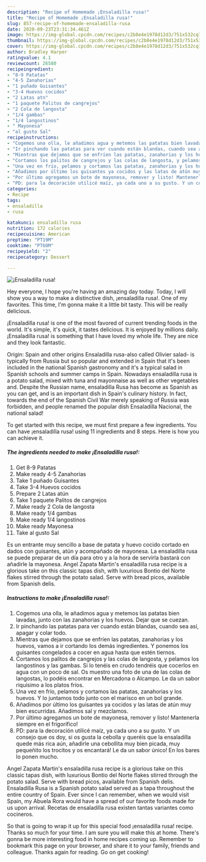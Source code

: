 ```yaml
---
description: "Recipe of Homemade ¡Ensaladilla rusa!"
title: "Recipe of Homemade ¡Ensaladilla rusa!"
slug: 857-recipe-of-homemade-ensaladilla-rusa
date: 2020-09-23T23:31:34.461Z
image: https://img-global.cpcdn.com/recipes/c2b8e4e1978d12d3/751x532cq70/ensaladilla-rusa-foto-principal.jpg
thumbnail: https://img-global.cpcdn.com/recipes/c2b8e4e1978d12d3/751x532cq70/ensaladilla-rusa-foto-principal.jpg
cover: https://img-global.cpcdn.com/recipes/c2b8e4e1978d12d3/751x532cq70/ensaladilla-rusa-foto-principal.jpg
author: Bradley Harper
ratingvalue: 4.1
reviewcount: 26580
recipeingredient:
- "8-9 Patatas"
- "4-5 Zanahorias"
- "1 puñado Guisantes"
- "3-4 Huevos cocidos"
- "2 Latas atn"
- "1 paquete Palitos de cangrejos"
- "2 Cola de langosta"
- "1/4 gambas"
- "1/4 langostinos"
- " Mayonesa"
- "al gusto Sal"
recipeinstructions:
- "Cogemos una olla, le añadimos agua y metemos las patatas bien lavadas, junto con las zanahorias y los huevos. Dejar que se cuezan."
- "Ir pinchando las patatas para ver cuando están blandas, cuando sea así, apagar y colar todo."
- "Mientras que dejamos que se enfríen las patatas, zanahorias y los huevos, vamos a ir cortando los demás ingredientes. Y ponemos los guisantes congelados a cocer en agua hasta que estén tiernos."
- "Cortamos los palitos de cangrejos y las colas de langosta, y pelamos los langostinos y las gambas. Si lo tenéis en crudo tendréis que cocerlos en agua con un poco de sal. Os muestro una foto de una de las colas de langostas, lo podéis encontrar en Mercadona o Alcampo. Le da un sabor riquísimo a los platos fríos."
- "Una vez en frío, pelamos y cortamos las patatas, zanahorias y los huevos. Y lo juntamos todo junto con el marisco en un bol grande."
- "Añadimos por último los guisantes ya cocidos y las latas de atún muy bien escurridas. Añadimos sal y mezclamos."
- "Por último agregamos un bote de mayonesa, remover y listo! Mantenerla siempre en el frigorífico!"
- "PD: para la decoración utilicé maíz, ya cada uno a su gusto. Y un consejo que os doy, si os gusta la cebolla y queréis que la ensaladilla quede más rica aún, añadirle una cebollita muy bien picada, muy pequeñito los trocitos y os encantará! Le da un sabor único! En los bares lo ponen mucho."
categories:
- Recipe
tags:
- ensaladilla
- rusa

katakunci: ensaladilla rusa 
nutrition: 172 calories
recipecuisine: American
preptime: "PT19M"
cooktime: "PT60M"
recipeyield: "2"
recipecategory: Dessert

---
```



![¡Ensaladilla rusa!](https://img-global.cpcdn.com/recipes/c2b8e4e1978d12d3/751x532cq70/ensaladilla-rusa-foto-principal.jpg)

Hey everyone, I hope you're having an amazing day today. Today, I will show you a way to make a distinctive dish, ¡ensaladilla rusa!. One of my favorites. This time, I'm gonna make it a little bit tasty. This will be really delicious.

¡Ensaladilla rusa! is one of the most favored of current trending foods in the world. It's simple, it's quick, it tastes delicious. It is enjoyed by millions daily. ¡Ensaladilla rusa! is something that I have loved my whole life. They are nice and they look fantastic.

Origin: Spain and other origins Ensaladilla rusa-also called Olivier salad- is typically from Russia but so popular and extended in Spain that it&#39;s been included in the national Spanish gastronomy and it&#39;s a typical salad in Spanish schools and summer camps in Spain. Nowadays ensaladilla rusa is a potato salad, mixed with tuna and mayonnaise as well as other vegetables and. Despite the Russian name, ensaladilla Rusa has become as Spanish as you can get, and is an important dish in Spain&#39;s culinary history. In fact, towards the end of the Spanish Civil War merely speaking of Russia was forbidden, and people renamed the popular dish Ensaladilla Nacional, the national salad!


To get started with this recipe, we must first prepare a few ingredients. You can have ¡ensaladilla rusa! using 11 ingredients and 8 steps. Here is how you can achieve it.

<!--inarticleads1-->

##### The ingredients needed to make ¡Ensaladilla rusa!:

1. Get 8-9 Patatas
1. Make ready 4-5 Zanahorias
1. Take 1 puñado Guisantes
1. Take 3-4 Huevos cocidos
1. Prepare 2 Latas atún
1. Take 1 paquete Palitos de cangrejos
1. Make ready 2 Cola de langosta
1. Make ready 1/4 gambas
1. Make ready 1/4 langostinos
1. Make ready  Mayonesa
1. Take al gusto Sal


Es un entrante muy sencillo a base de patata y huevo cocido cortado en dados con guisantes, atún y acompañado de mayonesa. La ensaladilla rusa se puede preparar de un día para otro y a la hora de servirla bastará con añadirle la mayonesa. Angel Zapata Martin&#39;s ensaladilla rusa recipe is a glorious take on this classic tapas dish, with luxurious Bontio del Norte flakes stirred through the potato salad. Serve with bread picos, available from Spanish delis. 

<!--inarticleads2-->

##### Instructions to make ¡Ensaladilla rusa!:

1. Cogemos una olla, le añadimos agua y metemos las patatas bien lavadas, junto con las zanahorias y los huevos. Dejar que se cuezan.
1. Ir pinchando las patatas para ver cuando están blandas, cuando sea así, apagar y colar todo.
1. Mientras que dejamos que se enfríen las patatas, zanahorias y los huevos, vamos a ir cortando los demás ingredientes. Y ponemos los guisantes congelados a cocer en agua hasta que estén tiernos.
1. Cortamos los palitos de cangrejos y las colas de langosta, y pelamos los langostinos y las gambas. Si lo tenéis en crudo tendréis que cocerlos en agua con un poco de sal. Os muestro una foto de una de las colas de langostas, lo podéis encontrar en Mercadona o Alcampo. Le da un sabor riquísimo a los platos fríos.
1. Una vez en frío, pelamos y cortamos las patatas, zanahorias y los huevos. Y lo juntamos todo junto con el marisco en un bol grande.
1. Añadimos por último los guisantes ya cocidos y las latas de atún muy bien escurridas. Añadimos sal y mezclamos.
1. Por último agregamos un bote de mayonesa, remover y listo! Mantenerla siempre en el frigorífico!
1. PD: para la decoración utilicé maíz, ya cada uno a su gusto. Y un consejo que os doy, si os gusta la cebolla y queréis que la ensaladilla quede más rica aún, añadirle una cebollita muy bien picada, muy pequeñito los trocitos y os encantará! Le da un sabor único! En los bares lo ponen mucho.


Angel Zapata Martin&#39;s ensaladilla rusa recipe is a glorious take on this classic tapas dish, with luxurious Bontio del Norte flakes stirred through the potato salad. Serve with bread picos, available from Spanish delis. Ensaladilla Rusa is a Spanish potato salad served as a tapa throughout the entire country of Spain. Ever since I can remember, when we would visit Spain, my Abuela Rora would have a spread of our favorite foods made for us upon arrival. Recetas de ensaladilla rusa existen tantas variantes como cocineros. 

So that is going to wrap it up for this special food ¡ensaladilla rusa! recipe. Thanks so much for your time. I am sure you will make this at home. There's gonna be more interesting food in home recipes coming up. Remember to bookmark this page on your browser, and share it to your family, friends and colleague. Thanks again for reading. Go on get cooking!
